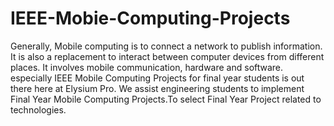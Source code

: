 # IEEE-Mobie-Computing-Projects
Generally, Mobile computing is to connect a network to publish information. It is also a replacement to interact between computer devices from different places. It involves mobile communication, hardware and software. especially IEEE Mobile Computing Projects for final year students is out there here at Elysium Pro. We assist engineering students to implement Final Year Mobile Computing Projects.To select Final Year Project related to technologies.
